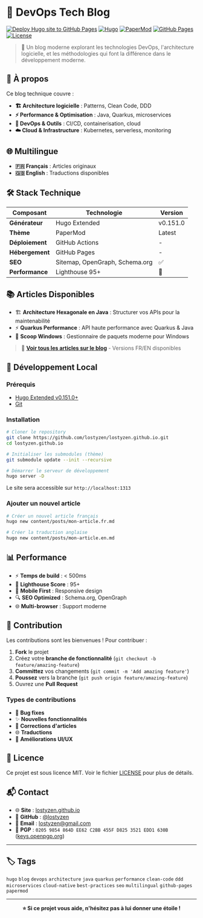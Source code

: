 # 🚀 DevOps Tech Blog

[![Deploy Hugo site to GitHub Pages](https://github.com/lostyzen/lostyzen.github.io/actions/workflows/hugo.yml/badge.svg)](https://github.com/lostyzen/lostyzen.github.io/actions/workflows/hugo.yml)
[![Hugo](https://img.shields.io/badge/Hugo-0.151.0-FF4088?style=flat-square&logo=hugo)](https://gohugo.io/)
[![PaperMod](https://img.shields.io/badge/Theme-PaperMod-success?style=flat-square)](https://github.com/adityatelange/hugo-PaperMod)
[![GitHub Pages](https://img.shields.io/badge/Deployed%20on-GitHub%20Pages-181717?style=flat-square&logo=github)](https://lostyzen.github.io)
[![License](https://img.shields.io/badge/License-MIT-blue?style=flat-square)](LICENSE)

> 🌟 Un blog moderne explorant les technologies DevOps, l'architecture logicielle, et les méthodologies qui font la différence dans le développement moderne.

## 🎯 **À propos**

Ce blog technique couvre :
- **🏗️ Architecture logicielle** : Patterns, Clean Code, DDD
- **⚡ Performance & Optimisation** : Java, Quarkus, microservices  
- **🔧 DevOps & Outils** : CI/CD, containerisation, cloud
- **☁️ Cloud & Infrastructure** : Kubernetes, serverless, monitoring

## 🌐 **Multilingue**

- **🇫🇷 Français** : Articles originaux
- **🇬🇧 English** : Traductions disponibles

## 🛠️ **Stack Technique**

| Composant | Technologie | Version |
|-----------|-------------|---------|
| **Générateur** | Hugo Extended | v0.151.0 |
| **Thème** | PaperMod | Latest |
| **Déploiement** | GitHub Actions | - |
| **Hébergement** | GitHub Pages | - |
| **SEO** | Sitemap, OpenGraph, Schema.org | ✅ |
| **Performance** | Lighthouse 95+ | 🚀 |

## 📚 **Articles Disponibles**

- 🏗️ **Architecture Hexagonale en Java** : Structurer vos APIs pour la maintenabilité
- ⚡ **Quarkus Performance** : API haute performance avec Quarkus & Java
- 🔧 **Scoop Windows** : Gestionnaire de paquets moderne pour Windows

> 📖 **[Voir tous les articles sur le blog](https://lostyzen.github.io)** - Versions FR/EN disponibles

## 🚀 **Développement Local**

### Prérequis
- [Hugo Extended v0.151.0+](https://gohugo.io/installation/)
- [Git](https://git-scm.com/)

### Installation
```bash
# Cloner le repository
git clone https://github.com/lostyzen/lostyzen.github.io.git
cd lostyzen.github.io

# Initialiser les submodules (thème)
git submodule update --init --recursive

# Démarrer le serveur de développement
hugo server -D
```

Le site sera accessible sur `http://localhost:1313`

### Ajouter un nouvel article
```bash
# Créer un nouvel article français
hugo new content/posts/mon-article.fr.md

# Créer la traduction anglaise
hugo new content/posts/mon-article.en.md
```

## 📊 **Performance**

- ⚡ **Temps de build** : < 500ms
- 🚀 **Lighthouse Score** : 95+
- 📱 **Mobile First** : Responsive design
- 🔍 **SEO Optimized** : Schema.org, OpenGraph
- 🌐 **Multi-browser** : Support moderne

## 🤝 **Contribution**

Les contributions sont les bienvenues ! Pour contribuer :

1. **Fork** le projet
2. Créez votre **branche de fonctionnalité** (`git checkout -b feature/amazing-feature`)
3. **Committez** vos changements (`git commit -m 'Add amazing feature'`)
4. **Poussez** vers la branche (`git push origin feature/amazing-feature`)
5. Ouvrez une **Pull Request**

### Types de contributions
- 🐛 **Bug fixes**
- ✨ **Nouvelles fonctionnalités**
- 📝 **Corrections d'articles**
- 🌐 **Traductions**
- 🎨 **Améliorations UI/UX**

## 📝 **Licence**

Ce projet est sous licence MIT. Voir le fichier [LICENSE](LICENSE) pour plus de détails.

## 📬 **Contact**

- 🌐 **Site** : [lostyzen.github.io](https://lostyzen.github.io)
- 💼 **GitHub** : [@lostyzen](https://github.com/lostyzen)
- 📧 **Email** : [lostyzen@gmail.com](mailto:lostyzen@gmail.com)
- 🔐 **PGP** : `0205 9854 864D EE62 C2BB 455F D825 3521 EDD1 630B` ([keys.openpgp.org](https://keys.openpgp.org/search?q=02059854864DEE62C2BB455FD8253521EDD1630B))

---

## 🏷️ **Tags**

`hugo` `blog` `devops` `architecture` `java` `quarkus` `performance` `clean-code` `ddd` `microservices` `cloud-native` `best-practices` `seo` `multilingual` `github-pages` `papermod`

---

<div align="center">

**⭐ Si ce projet vous aide, n'hésitez pas à lui donner une étoile !**

</div>